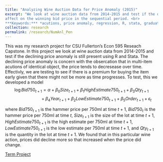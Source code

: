 ```yaml
---
title: "Analyzing Wine Auction Data for Price Anomaly (2015)"
excerpt: "We look at wine auction data from 2014-2015 and test if the declining price anomaly is still present. We will investigate what factors have an
affect on the winning bid price in the sequential period. <br>
***Keywords:*** *acutions, price anomaly, regression, R, stata, graduate*" #add this to add an image inside the "" <br/><img src='R001_padic/500x300.png'>
collection: research
permalink: /research/NumAnl_Pen
---
```


This was my research project for CSU Fullerton’s Econ 595 Reseach Capstone. In this project we look at wine auction data from 2014-2015 and test if the declining price anomaly is still present using R and Stata. The declining price anomaly is concern with the obsercation that in multi-item acutions of identical object, the price tends to decresease over time. Effectivly, we are testing to see if there is a premium for buying the item early given that there might not be more as time progresses. To test, this we developed a model 
$$\log{Bid750}_{t+1}=\alpha+\beta_0{Size}_{t+1}+\beta_1{High Estimate750}_{t+1}+\beta_3 Qty_{t+1}$$
$$\qquad\qquad\qquad+\beta_4 Year_{t+1}+\beta_2{Low Estimate750}_{t+1}+\beta_5 Order_{t+1}+\epsilon_t$$

 where $Bid750_{t+1}$ is the hammer price per 750ml at time $t+1$, $Bid750_{t}$ is the hammer price per 750ml at time $t$, $Size_{t+1}$ is the size of the lot at time $t+1$, $High Estimate750_{t+1}$ is the high estimate per 750ml at time $t+1$, $Low Estimate750_{t+1}$ is the low estimate per 750ml at time $t+1$, and $Qty_{t+1}$ is the quantity in the lot at time $t+1$. We found that in this particular wine action, prices did decline more so that increased when the price did change. 


[Term Project](R004_wine/Econ_595_Project.pdf)
